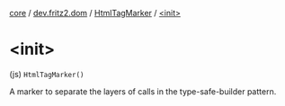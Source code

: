 [core](../../index.md) / [dev.fritz2.dom](../index.md) / [HtmlTagMarker](index.md) / [&lt;init&gt;](./-init-.md)

# &lt;init&gt;

(js) `HtmlTagMarker()`

A marker to separate the layers of calls in the type-safe-builder pattern.

